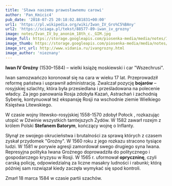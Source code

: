 ```yaml
---
title: 'Sława naszemu prawosławnemu carowi'
author: 'Pan_Kmicic4'
pub_date: '2018-07-25 20:18:02.881831+00:00'
url1: 'https://pl.wikipedia.org/wiki/Iwan_IV_Gro%C5%BAny'
url2: 'https://sciaga.pl/tekst/88577-89-iwan_iv_grozny'
image: notes/Ivan_IV_by_anonim_18th_c._GIM.jpg
image_full: https://storage.googleapis.com/piosenka-media/media/notes/Ivan_IV_by_anonim_18th_c._GIM.jpg
image_thumb: https://storage.googleapis.com/piosenka-media/media/notes/Ivan_IV_by_anonim_18th_c._GIM.jpg.0x300_q85_upscale.jpg
image_src_url: http://www.vidania.ru/ivangrozny.html
image_author: 'nieznany'
---
```


**Iwan IV Groźny** \(1530–1584\) – wielki książę moskiewski i car "Wszechrusi".

Iwan samozwańczo koronował się na cara w wieku 17 lat. Przeprowadził reformę państwa i usprawnił administrację. Zwalczał pozycję **bojarów** – rosyjskiej szlachty, która była przesiedlana i prześladowana na polecenie władcy. Za jego panowania Rosja zdobyła Kazań, Astrachań i zachodnią Syberię, kontynuował też ekspansję Rosji na wschodnie ziemie Wielkiego Księstwa Litewskiego.

W czasie wojny litewsko\-rosyjskiej 1558\-1570 zdobył Połock , rozkazując utopić w Dźwinie wszystkich tamtejszych Żydów. W 1582 zawarł rozejm z królem Polski **Stefanem Batorym**, kończący wojnę o Inflanty.

Słynął ze swojego okrucieństwa i brutalności za sprawą których z czasem zyskał przydomek "Groźny". W 1560 roku z jego rozkazu stracono tysiące ludzi. W 1581 w porywie agresji zamordował swego drugiego syna Iwana. Represyjna polityka Iwana Groźnego doprowadziła do politycznego i gospodarczego kryzysu w Rosji. W 1565 r. uformował **opryczninę**, czyli carską policję, odpowiedzialną za liczne masakry ludności i rabunki; którą później sam rozwiązał kiedy zaczęła wymykać się spod kontroli.

Zmarł 18 marca 1584 w czasie partii szachów.